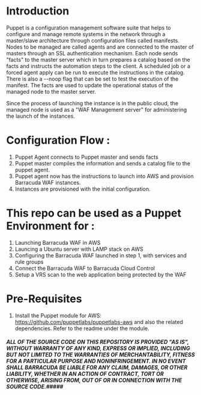 # Introduction

Puppet is a configuration management software suite that helps to configure and manage remote systems in the network through a master/slave architecture through configuration files called manifests.
Nodes to be managed are called agents and are connected to the master of masters through an SSL authentication mechanism. Each node sends "facts" to the master server which in turn prepares a catalog based on the facts and instructs the automation steps to the client. A scheduled job or a forced agent apply can be run to execute the instructions in the catalog.
There is also a --noop flag that can be set to test the execution of the manifest. 
The facts are used to update the operational status of the managed node to the master server.

Since the process of launching the instance is in the public cloud, the managed node is used as a "WAF Management server" for administering the launch of the instances.

# Configuration Flow :
1. Puppet Agent connects to Puppet master and sends facts
2. Puppet master compiles the information and sends a catalog file to the puppet agent.
3. Puppet agent now has the instructions to launch into AWS and provision Barracuda WAF instances.
4. Instances are provisioned with the initial configuration.

# This repo can be used as a Puppet Environment for :
1. Launching Barracuda WAF in AWS
2. Launcing a Ubuntu server with LAMP stack on AWS
3. Configuring the Barracuda WAF launched in step 1, with services and rule groups
4. Connect the Barracuda WAF to Barracuda Cloud Control
5. Setup a VRS scan to the web application being protected by the WAF

# Pre-Requisites
1. Install the Puppet module for AWS: https://github.com/puppetlabs/puppetlabs-aws and also the related dependencies. Refer to the readme under the module.


##### ALL OF THE SOURCE CODE ON THIS REPOSITORY IS PROVIDED "AS IS", WITHOUT WARRANTY OF ANY KIND, EXPRESS OR IMPLIED, INCLUDING BUT NOT LIMITED TO THE WARRANTIES OF MERCHANTABILITY, FITNESS FOR A PARTICULAR PURPOSE AND NONINFRINGEMENT. IN NO EVENT SHALL BARRACUDA BE LIABLE FOR ANY CLAIM, DAMAGES, OR OTHER LIABILITY, WHETHER IN AN ACTION OF CONTRACT, TORT OR OTHERWISE, ARISING FROM, OUT OF OR IN CONNECTION WITH THE SOURCE CODE.#####
